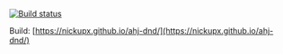 [![Build status](https://ci.appveyor.com/api/projects/status/ya6ljvqhjg6rh8o3?svg=true)](https://ci.appveyor.com/project/nickupx/ahj-dnd)

Build: [https://nickupx.github.io/ahj-dnd/](https://nickupx.github.io/ahj-dnd/)
 

